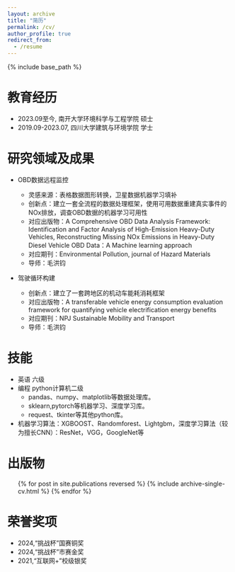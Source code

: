 ```yaml
---
layout: archive
title: "简历"
permalink: /cv/
author_profile: true
redirect_from:
  - /resume
---
```


{% include base_path %}

教育经历
======
* 2023.09至今, 南开大学环境科学与工程学院 硕士
* 2019.09-2023.07, 四川大学建筑与环境学院 学士


研究领域及成果
======
* OBD数据远程监控
  * 灵感来源：表格数据图形转换，卫星数据机器学习填补
  * 创新点：建立一套全流程的数据处理框架，使用可用数据重建真实事件的NOx排放，调查OBD数据的机器学习可用性
  * 对应出版物：A Comprehensive OBD Data Analysis Framework: Identification and Factor Analysis of High-Emission Heavy-Duty Vehicles, Reconstructing Missing NOx Emissions in Heavy-Duty Diesel Vehicle OBD Data：A Machine learning approach
  * 对应期刊：Environmental Pollution, journal of Hazard Materials
  * 导师：毛洪钧

* 驾驶循环构建
  * 创新点：建立了一套跨地区的机动车能耗消耗框架
  * 对应出版物：A transferable vehicle energy consumption evaluation framework for quantifying vehicle electrification energy benefits
  * 对应期刊：NPJ Sustainable Mobility and Transport
  * 导师：毛洪钧
  
技能
======
* 英语 六级
* 编程 python计算机二级
  * pandas、numpy、matplotlib等数据处理库。
  * sklearn,pytorch等机器学习、深度学习库。
  * request、tkinter等其他python库。
* 机器学习算法：XGBOOST、Randomforest、Lightgbm，深度学习算法（较为擅长CNN）：ResNet，VGG，GoogleNet等

出版物
======
  <ul>{% for post in site.publications reversed %}
    {% include archive-single-cv.html %}
  {% endfor %}</ul>
  
荣誉奖项
======
* 2024,“挑战杯”国赛铜奖
* 2024,“挑战杯”市赛金奖
* 2021,“互联网+”校级银奖
